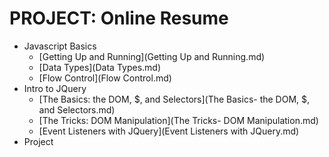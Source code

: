 # PROJECT: Online Resume

* Javascript Basics
    - [Getting Up and Running](Getting Up and Running.md)
    - [Data Types](Data Types.md)
    - [Flow Control](Flow Control.md)
* Intro to JQuery
    - [The Basics: the DOM, $, and Selectors](The Basics- the DOM, $, and Selectors.md)
    - [The Tricks: DOM Manipulation](The Tricks- DOM Manipulation.md)
    - [Event Listeners with JQuery](Event Listeners with JQuery.md)
* Project